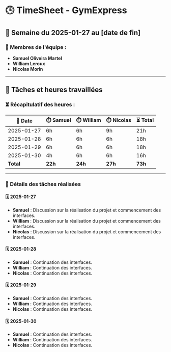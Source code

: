# 🕒 TimeSheet - GymExpress  

## 📅 Semaine du 2025-01-27 au [date de fin]  

### 👥 Membres de l'équipe :
- **Samuel Oliveira Martel**
- **William Leroux**
- **Nicolas Morin**

---

## 📌 Tâches et heures travaillées  

### ⏳ Récapitulatif des heures :

| 📅 Date     | ⏱️ Samuel | ⏱️ William | ⏱️ Nicolas | ⏳ Total |
|------------|---------|---------|---------|---------|
| 2025-01-27 | 6h      | 6h      | 9h      | 21h     |
| 2025-01-28 | 6h      | 6h      | 6h      | 18h     |
| 2025-01-29 | 6h      | 6h      | 6h      | 18h     |
| 2025-01-30 | 4h      | 6h      | 6h      | 16h     |
| **Total**  | **22h** | **24h** | **27h** | **73h** |

---

### 📂 Détails des tâches réalisées  

#### 🗓️ **2025-01-27**  
- **Samuel** : Discussion sur la réalisation du projet et commencement des interfaces.  
- **William** : Discussion sur la réalisation du projet et commencement des interfaces.  
- **Nicolas** : Discussion sur la réalisation du projet et commencement des interfaces.  

#### 🗓️ **2025-01-28**  
- **Samuel** : Continuation des interfaces.  
- **William** : Continuation des interfaces.  
- **Nicolas** : Continuation des interfaces.  

#### 🗓️ **2025-01-29**  
- **Samuel** : Continuation des interfaces.  
- **William** : Continuation des interfaces.  
- **Nicolas** : Continuation des interfaces.  

#### 🗓️ **2025-01-30**  
- **Samuel** : Continuation des interfaces.  
- **William** : Continuation des interfaces.  
- **Nicolas** : Continuation des interfaces. 
